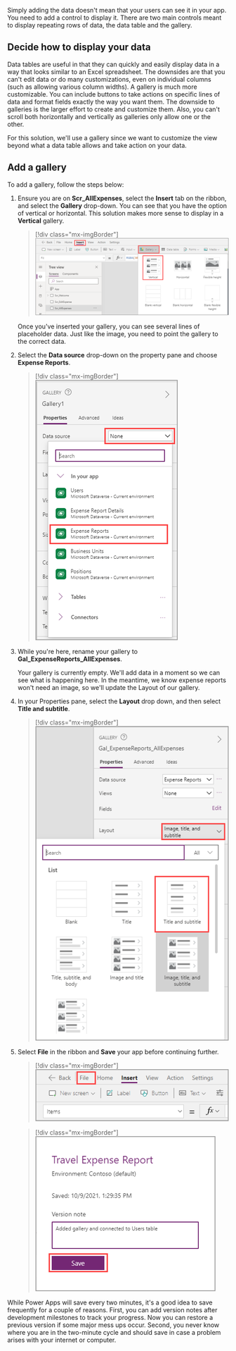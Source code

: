 Simply adding the data doesn't mean that your users can see it in your app. You need to add a control to display it. There are two main controls meant to display repeating rows of data, the data table and the gallery.

## Decide how to display your data

Data tables are useful in that they can quickly and easily display data in a way that looks similar to an Excel spreadsheet. The downsides are that you can't edit data or do many customizations, even on individual columns (such as allowing various column widths). A gallery is much more customizable. You can include buttons to take actions on specific lines of data and format fields exactly the way you want them. The downside to galleries is the larger effort to create and customize them. Also, you can't scroll both horizontally and vertically as galleries only allow one or the other.

For this solution, we'll use a gallery since we want to customize the view beyond what a data table allows and take action on your data.

## Add a gallery

To add a gallery, follow the steps below:

1. Ensure you are on **Scr_AllExpenses**, select the **Insert** tab on the ribbon, and select the **Gallery** drop-down. You can see that you have the option of vertical or horizontal. This solution makes more sense to display in a **Vertical** gallery.

   > [!div class="mx-imgBorder"]
   > [![Screenshot of the Insert tab with Gallery dropped down and Vertical highlighted.](../media/vertical.png)](../media/vertical.png#lightbox)

    Once you've inserted your gallery, you can see several lines of placeholder data. Just like the image, you need to point the gallery to the correct data.

1. Select the **Data source** drop-down on the property pane and choose **Expense Reports**.

   > [!div class="mx-imgBorder"]
   > [![Screenshot of Data source dropped down and Expense Reports highlighted.](../media/expense.png)](../media/expense.png#lightbox)

1. While you're here, rename your gallery to **Gal_ExpenseReports_AllExpenses**.

    Your gallery is currently empty. We'll add data in a moment so we can see what is happening here. In the meantime, we know expense reports won't need an image, so we'll update the Layout of our gallery.

1. In your Properties pane, select the **Layout** drop down, and then select **Title and subtitle**.

   > [!div class="mx-imgBorder"]
   > [![Screenshot of the Layout drop down with Title and subtitle highlighted.](../media/layout.png)](../media/layout.png#lightbox)

1. Select **File** in the ribbon and **Save** your app before continuing further.

   > [!div class="mx-imgBorder"]
   > [![Screenshot of the ribbon with File highlighted.](../media/file.png)](../media/file.png#lightbox)

   > [!div class="mx-imgBorder"]
   > [![Screenshot of the Travel Expense Report with version notes and save date with the Save button highlighted.](../media/save.png)](../media/save.png#lightbox)

While Power Apps will save every two minutes, it's a good idea to save frequently for a couple of reasons. First, you can add version notes after development milestones to track your progress. Now you can restore a previous version if some major mess ups occur. Second, you never know where you are in the two-minute cycle and should save in case a problem arises with your internet or computer.

